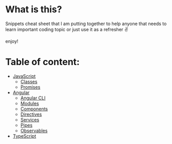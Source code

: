 # What is this?

Snippets cheat sheet that I am putting together to help anyone that needs to learn important coding topic or just use it as a refresher ✌️  

enjoy!


# Table of content:

- [JavaScript](/JavaScript/js.md#javascript)
    - [Classes](/JavaScript/js.md#classes)
    - [Promises](/JavaScript/js.md#Promises)
- [Angular](/Angular/angular.md#angular)
    - [Angular CLI](/Angular/angular.md#angular-cli)
    - [Modules](/Angular/angular.md#Modules)
    - [Components](/Angular/angular.md#Components)
    - [Directives](/Angular/angular.md#Directives)
    - [Services](/Angular/angular.md#Services)
    - [Pipes](/Angular/angular.md#Services)
    - [Observables](/Angular/angular.md#Observables)
- [TypeScript](/TypeScript/ts.md#typescript)
